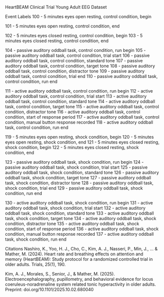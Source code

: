 HeartBEAM Clinical Trial Young Adult EEG Dataset

Event Labels
100 - 5 minutes eyes open resting, control condition, begin

101 - 5 minutes eyes open resting, control condition, end

102 - 5 minutes eyes closed resting, control condition, begin
103 - 5 minutes eyes closed resting, control condition, end

104 - passive auditory oddball task, control condition, run begin
105 - passive auditory oddball task, control condition, trial start
106 - passive auditory oddball task, control condition, standard tone
107 - passive auditory oddball task, control condition, target tone
108 - passive auditory oddball task, control condition, distractor tone
109 - passive auditory oddball task, control condition, trial end
110 - passive auditory oddball task, control condition, run end

111 - active auditory oddball task, control condition, run begin
112 - active auditory oddball task, control condition, trial start
113 - active auditory oddball task, control condition, standard tone
114 - active auditory oddball task, control condition, target tone
115 - active auditory oddball task, control condition, distractor tone
116 - active auditory oddball task, control condition, start of response period
117 - active auditory oddball task, control condition, manual button response recorded
118 - active auditory oddball task, control condition, run end

119 - 5 minutes eyes open resting, shock condition, begin
120 - 5 minutes eyes open resting, shock condition, end
121 - 5 minutes eyes closed resting, shock condition, begin
122 - 5 minutes eyes closed resting, shock condition, end

123 - passive auditory oddball task, shock condition, run begin
124 - passive auditory oddball task, shock condition, trial start
125 - passive auditory oddball task, shock condition, standard tone
126 - passive auditory oddball task, shock condition, target tone
127 - passive auditory oddball task, shock condition, distractor tone
128 - passive auditory oddball task, shock condition, trial end
129 - passive auditory oddball task, shock condition, run end

130 - active auditory oddball task, shock condition, run begin
131 - active auditory oddball task, shock condition, trial start
132 - active auditory oddball task, shock condition, standard tone
133 - active auditory oddball task, shock condition, target tone
134 - active auditory oddball task, shock condition, distractor tone
135 - active auditory oddball task, shock condition, start of response period
136 - active auditory oddball task, shock condition, manual button response recorded
137 - active auditory oddball task, shock condition, run end

Citations
Nashiro, K., Yoo, H. J., Cho, C., Kim, A. J., Nasseri, P., Min, J., ... & Mather, M. (2024). Heart rate and breathing effects on attention and memory (HeartBEAM): Study protocol for a randomized controlled trial in older adults. Trials, 25(1), 190.

Kim, A. J., Morales, S., Senior, J., & Mather, M. (2025). Electroencephalography, pupillometry, and behavioral evidence for locus coeruleus-noradrenaline system related tonic hyperactivity in older adults. Preprint: doi.org/10.1101/2025.10.02.680040